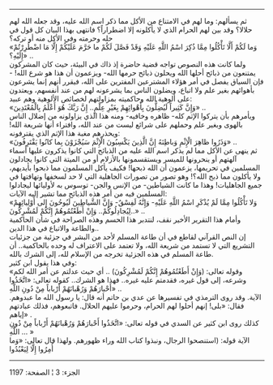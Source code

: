 ------------------------------------------------------------------------

ثم يسألهم: وما لهم في الامتناع من الأكل مما ذكر اسم الله عليه، وقد جعله
الله لهم حلالا؟ وقد بين لهم الحرام الذي لا يأكلونه إلا اضطراراً؟ فانتهى
بهذا البيان كل قول في حله وحرمته وفي الأكل منه أو تركه؟  
«وَما لَكُمْ أَلَّا تَأْكُلُوا مِمَّا ذُكِرَ اسْمُ اللَّهِ عَلَيْهِ وَقَدْ فَصَّلَ لَكُمْ ما حَرَّمَ عَلَيْكُمْ إِلَّا
مَا اضْطُرِرْتُمْ إِلَيْهِ؟» ..  
ولما كانت هذه النصوص تواجه قضية حاضرة إذ ذاك في البيئة، حيث كان المشركون
يمتنعون من ذبائح أحلها الله ويحلون ذبائح حرمها الله- ويزعمون أن هذا هو
شرع الله! - فإن السياق يفصل في أمر هؤلاء المشترعين المفترين على الله،
فيقرر أنهم إنما يشرعون بأهوائهم بغير علم ولا اتباع، ويضلون الناس بما
يشرعونه لهم من عند أنفسهم، ويعتدون على ألوهية الله وحاكميته بمزاولتهم
لخصائص الألوهية وهم عبيد:  
«وَإِنَّ كَثِيراً لَيُضِلُّونَ بِأَهْوائِهِمْ بِغَيْرِ عِلْمٍ.. إِنَّ رَبَّكَ هُوَ أَعْلَمُ بِالْمُعْتَدِينَ» ..  
ويأمرهم بأن يتركوا الإثم كله- ظاهره وخافيه- ومنه هذا الذي يزاولونه من
إضلال الناس بالهوى وبغير علم وحملهم على شرائع ليست من عند الله، وافتراء
أنها شريعة الله! ويحذرهم مغبة هذا الإثم الذي يقترفونه:  
«وَذَرُوا ظاهِرَ الْإِثْمِ وَباطِنَهُ إِنَّ الَّذِينَ يَكْسِبُونَ الْإِثْمَ سَيُجْزَوْنَ بِما كانُوا يَقْتَرِفُونَ»
..  
ثم ينهى عن الأكل مما لم يذكر اسم الله عليه من الذبائح التي كانوا يذكرون
عليها أسماء آلهتهم أو ينحرونها للميسر ويستقسمونها بالأزلام أو من الميتة
التي كانوا يجادلون المسلمين في تحريمها، يزعمون أن الله ذبحها! فكيف يأكل
المسلمون مما ذبحوا بأيديهم، ولا يأكلون مما ذبح الله؟! وهو تصور من تصورات
الجاهلية التي لا حد لسخفها وتهافتها في جميع الجاهليات! وهذا ما كانت
الشياطين- من الإنس والجن- توسوس به لأوليائها ليجادلوا المسلمين فيه من
أمر هذه الذبائح مما تشير إليه الآيات:  
«وَلا تَأْكُلُوا مِمَّا لَمْ يُذْكَرِ اسْمُ اللَّهِ عَلَيْهِ- وَإِنَّهُ لَفِسْقٌ- وَإِنَّ الشَّياطِينَ لَيُوحُونَ
إِلى أَوْلِيائِهِمْ لِيُجادِلُوكُمْ.. وَإِنْ أَطَعْتُمُوهُمْ إِنَّكُمْ لَمُشْرِكُونَ..» ..  
وأمام هذا التقرير الأخير نقف، لنتدبر هذا الحسم وهذه الصراحة في شأن
الحاكمية والطاعة والاتباع في هذا الدين..  
إن النص القرآني لقاطع في أن طاعة المسلم لأحد من البشر في جزئية من جزئيات
التشريع التي لا تستمد من شريعة الله، ولا تعتمد على الاعتراف له وحده
بالحاكمية.. أن طاعة المسلم في هذه الجزئية تخرجه من الإسلام لله، إلى
الشرك بالله.  
وفي هذا يقول ابن كثير:  
«وقوله تعالى: (وَإِنْ أَطَعْتُمُوهُمْ إِنَّكُمْ لَمُشْرِكُونَ) .. أي حيث عدلتم عن أمر الله
لكم وشرعه، إلى قول غيره، فقدمتم عليه غيره.. فهذا هو الشرك.. كقوله تعالى:
«اتَّخَذُوا أَحْبارَهُمْ وَرُهْبانَهُمْ أَرْباباً مِنْ دُونِ اللَّهِ» ..  
الآية. وقد روى الترمذي في تفسيرها عن عدي بن حاتم أنه قال: يا رسول الله
ما عبدوهم. فقال: «بلى! إنهم أحلوا لهم الحرام، وحرموا عليهم الحلال.
فاتبعوهم، فذلك عبادتهم إياهم» .  
كذلك روى ابن كثير عن السدي في قوله تعالى: «اتَّخَذُوا أَحْبارَهُمْ وَرُهْبانَهُمْ
أَرْباباً مِنْ دُونِ اللَّهِ ... »  
الآية قوله: (استنصحوا الرجال، ونبذوا كتاب الله وراء ظهورهم. ولهذا قال
تعالى: «وَما أُمِرُوا إِلَّا لِيَعْبُدُوا

------------------------------------------------------------------------

الجزء: 3 ¦ الصفحة: 1197
